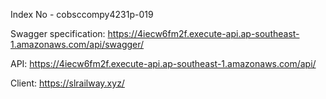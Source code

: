 Index No - cobsccompy4231p-019

Swagger specification: https://4iecw6fm2f.execute-api.ap-southeast-1.amazonaws.com/api/swagger/

API: https://4iecw6fm2f.execute-api.ap-southeast-1.amazonaws.com/api/

Client: https://slrailway.xyz/
